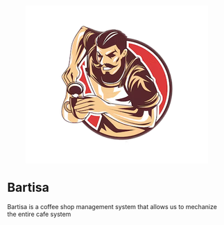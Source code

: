 <center>
<img align="center" src="./.art/cover.png" alt="barista">
</center>
<h1>Bartisa</h1>
<p>Bartisa is a coffee shop management system that allows us to mechanize the entire cafe system</p>
